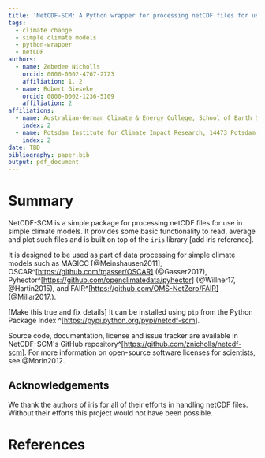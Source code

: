 ```yaml
---
title: 'NetCDF-SCM: A Python wrapper for processing netCDF files for use with simple climate models'
tags:
  - climate change
  - simple climate models
  - python-wrapper
  - netCDF
authors:
  - name: Zebedee Nicholls
    orcid: 0000-0002-4767-2723
    affiliation: 1, 2
  - name: Robert Gieseke
    orcid: 0000-0002-1236-5109
    affiliation: 2
affiliations:
  - name: Australian-German Climate & Energy College, School of Earth Sciences, University of Melbourne, Melbourne, Australia
    index: 2
  - name: Potsdam Institute for Climate Impact Research, 14473 Potsdam, Germany
    index: 2
date: TBD
bibliography: paper.bib
output: pdf_document
---
```


# Summary

NetCDF-SCM is a simple package for processing netCDF files for use in simple climate models.
It provides some basic functionality to read, average and plot such files and is built on top of the `iris` library [add iris reference].

It is designed to be used as part of data processing for simple climate models such as MAGICC [@Meinshausen2011], OSCAR^[https://github.com/tgasser/OSCAR] (@Gasser2017), Pyhector^[https://github.com/openclimatedata/pyhector] (@Willner17, @Hartin2015), and FAIR^[https://github.com/OMS-NetZero/FAIR] (@Millar2017.).

[Make this true and fix details]
It can be installed using `pip` from the Python Package Index ^[<https://pypi.python.org/pypi/netcdf-scm>].

Source code, documentation, license and issue tracker are available in NetCDF-SCM's GitHub repository^[<https://github.com/znicholls/netcdf-scm>].
For more information on open-source software licenses for scientists, see @Morin2012.


## Acknowledgements

We thank the authors of iris for all of their efforts in handling netCDF files.
Without their efforts this project would not have been possible.

# References
